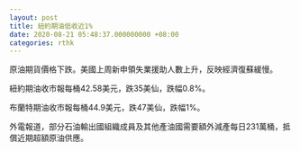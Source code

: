 ```yaml
---
layout: post
title: 紐約期油低收近1%
date: 2020-08-21 05:48:37.000000000 +08:00
categories: rthk
---
```


原油期貨價格下跌。美國上周新申領失業援助人數上升，反映經濟復蘇緩慢。

紐約期油收市報每桶42.58美元，跌35美仙，跌幅0.8%。

布蘭特期油收市報每桶44.9美元，跌47美仙，跌幅1%。

外電報道，部分石油輸出國組織成員及其他產油國需要額外減產每日231萬桶，抵償近期超額原油供應。
